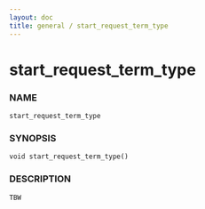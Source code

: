 ```yaml
---
layout: doc
title: general / start_request_term_type
---
```

# start_request_term_type

### NAME

    start_request_term_type

### SYNOPSIS

    void start_request_term_type()

### DESCRIPTION

    TBW

